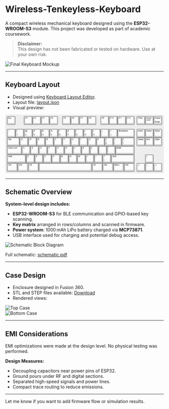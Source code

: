 # **Wireless-Tenkeyless-Keyboard**

A compact wireless mechanical keyboard designed using the **ESP32-WROOM-S3** module. This project was developed as part of academic coursework.

> **Disclaimer:**  
> This design has not been fabricated or tested on hardware. Use at your own risk.

![Final Keyboard Mockup](images/final_keyboard.jpg)

---

## **Keyboard Layout**

- Designed using [Keyboard Layout Editor](http://www.keyboard-layout-editor.com).
- Layout file: [layout.json](kle_files/keyboard-layout.json)
- Visual preview:

![KLE Layout Preview](images/keyboard-layout.jpg)

---

## **Schematic Overview**

**System-level design includes:**
- **ESP32-WROOM-S3** for BLE communication and GPIO-based key scanning.
- **Key matrix** arranged in rows/columns and scanned in firmware.
- **Power system**: 1000 mAh LiPo battery charged via **MCP73871**.
- USB interface used for charging and potential debug access.

![Schematic Block Diagram](images/schematic_block.png)

Full schematic: [schematic.pdf](hardware/schematic.pdf)

---

## **Case Design**

- Enclosure designed in Fusion 360.
- STL and STEP files available: [Download](case/)
- Rendered views:

![Top Case](images/case_top.jpg)  
![Bottom Case](images/case_bottom.jpg)

---

## **EMI Considerations**

EMI optimizations were made at the design level. No physical testing was performed.

**Design Measures:**
- Decoupling capacitors near power pins of ESP32.
- Ground pours under RF and digital sections.
- Separated high-speed signals and power lines.
- Compact trace routing to reduce emissions.

---

Let me know if you want to add firmware flow or simulation results.
